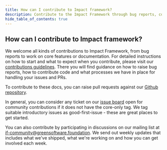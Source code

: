 ```yaml
---
title: How can I contribute to Impact framework?
description: Contribute to the Impact Framework through bug reports, code, or documentation by following the guidelines, engaging with the community, and participating in discussions or issue boards.
hide_table_of_contents: true
---
```


## How can I contribute to Impact framework?
We welcome all kinds of contributions to Impact Framework, from bug reports to work on core features or documentation. For detailed instructions on how to start and what to expect when you contribute, please visit our [contributions guidelines](https://github.com/Green-Software-Foundation/if/blob/main/CONTRIBUTING.md). There you will find guidance on how to raise bug reports, how to contribute code and what processes we have in place for handling your issues and PRs.

To contribute to these docs, you can raise pull requests against our [Github repository](https://github.com/Green-Software-Foundation/if-docs).

In general, you can consider any ticket on our [issue board](https://github.com/Green-Software-Foundation/if/issues) open for community contributions if it does not have the core-only tag. We tag suitable introductory issues as good-first-issue - these are great places to get started.

You can also contribute by participating in discussions on our mailing list at [if-community@greensoftware.foundation](https://groups.google.com/u/1/a/greensoftware.foundation/g/if-community). We send out weekly updates that includes what we've shipped, what we're working on and how you can get involved each week.